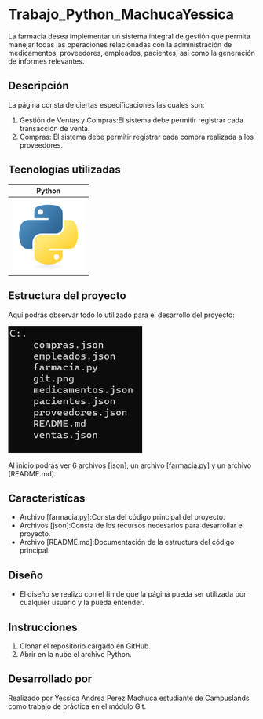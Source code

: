 # Trabajo_Python_MachucaYessica

La farmacia desea implementar un sistema integral de gestión que permita manejar todas las operaciones relacionadas con la administración de medicamentos, proveedores, empleados, pacientes, así como la generación de informes relevantes.

## Descripción

La página consta de ciertas específicaciones las cuales son:

1. Gestión de Ventas y Compras:El sistema debe permitir registrar cada transacción de venta.
2. Compras: El sistema debe permitir registrar cada compra realizada a los proveedores.

## Tecnologías utilizadas 
| Python |
|--|
|![alt text](image.png)|

## Estructura del proyecto

Aquí podrás observar todo lo utilizado para el desarrollo del proyecto:

![Estructura del proyecto en CMD](cmd-1.png)

Al inicio podrás ver 6 archivos [json], un archivo [farmacia.py] y un archivo [README.md].

## Caracteristícas 

* Archivo [farmacia.py]:Consta del código principal del proyecto.
* Archivos [json]:Consta de los recursos necesarios para desarrollar el proyecto.
* Archivo [README.md]:Documentación de la estructura del código principal.

## Diseño

* El diseño se realizo con el fin de que la página pueda ser utilizada por cualquier usuario y la pueda entender.

## Instrucciones 
1. Clonar el repositorio cargado en GitHub.
2. Abrir en la nube el archivo Python.

## Desarrollado por

Realizado por Yessica Andrea Perez Machuca estudiante de Campuslands como trabajo de práctica en el módulo Git.